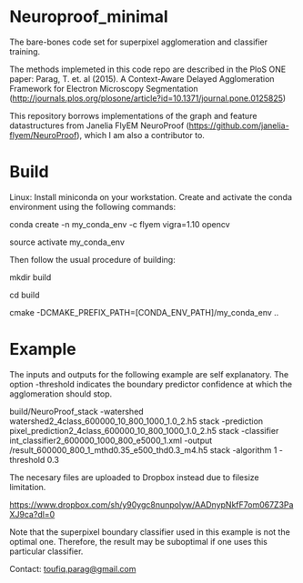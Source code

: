 # Neuroproof_minimal

The bare-bones code set for superpixel agglomeration and classifier training. 

The methods implemeted in this code repo are described in the PloS ONE paper: Parag, T. et. al (2015). A Context-Aware Delayed Agglomeration Framework for Electron Microscopy Segmentation (http://journals.plos.org/plosone/article?id=10.1371/journal.pone.0125825)

This repository borrows implementations of the graph and feature datastructures from Janelia FlyEM NeuroProof (https://github.com/janelia-flyem/NeuroProof), which I am also a contributor to.


# Build
Linux: Install miniconda on your workstation. Create and activate the conda environment using the following commands:

  conda create -n my_conda_env -c flyem vigra=1.10 opencv 

  source activate my_conda_env

Then follow the usual procedure of building:

  mkdir build
 
  cd build

  cmake -DCMAKE_PREFIX_PATH=[CONDA_ENV_PATH]/my_conda_env ..

# Example

The inputs and outputs for the following example are self explanatory. The option -threshold indicates the boundary predictor confidence at which the agglomeration should stop. 

build/NeuroProof_stack -watershed watershed2_4class_600000_10_800_1000_1.0_2.h5  stack -prediction  pixel_prediction2_4class_600000_10_800_1000_1.0_2.h5  stack -classifier int_classifier2_600000_1000_800_e5000_1.xml -output /result_600000_800_1_mthd0.35_e500_thd0.3_m4.h5 stack -algorithm 1 -threshold 0.3


The necesary files are uploaded to Dropbox instead due to filesize limitation.

https://www.dropbox.com/sh/y90ygc8nunpolyw/AADnypNkfF7om067Z3PaXJ9ca?dl=0

Note that the superpixel boundary classifier used in this example is not the optimal one. Therefore, the result may be suboptimal if one uses this particular classifier.

Contact: toufiq.parag@gmail.com
